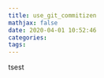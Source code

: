 ```yaml
---
title: use_git_commitizen
mathjax: false
date: 2020-04-01 10:52:46
categories:
tags:
---
```

tsest
<!-- more -->
